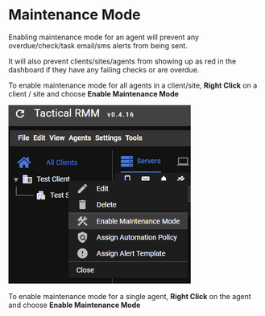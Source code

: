 # Maintenance Mode

Enabling maintenance mode for an agent will prevent any overdue/check/task email/sms alerts from being sent.

It will also prevent clients/sites/agents from showing up as red in the dashboard if they have any failing checks or are overdue.

To enable maintenance mode for all agents in a client/site, **Right Click** on a client / site and choose **Enable Maintenance Mode**

![maint_mode](../images/maint_mode.png)

To enable maintenance mode for a single agent, **Right Click** on the agent and choose **Enable Maintenance Mode**

